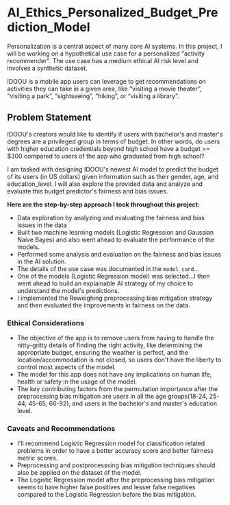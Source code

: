 # AI_Ethics_Personalized_Budget_Prediction_Model
Personalization is a central aspect of many core AI systems. In this project, I will be working on a hypothetical use case for a personalized "activity recommender". The use case has a medium ethical AI risk level and involves a synthetic dataset.

IDOOU is a mobile app users can leverage to get recommendations on activities they can take in a given area, like “visiting a movie theater”, “visiting a park”, “sightseeing”, “hiking”, or “visiting a library”.

## Problem Statement
IDOOU's creators would like to identify if users with bachelor's and master's degrees are a privileged group in terms of budget. In other words, do users with higher education credentials beyond high school have a budget >= $300 compared to users of the app who graduated from high school?

I am tasked with designing IDOOU's newest AI model to predict the budget of its users (in US dollars) given information such as their gender, age, and education_level. I will also explore the provided data and analyze and evaluate this budget predictor's fairness and bias issues.

**Here are the step-by-step approach I took throughout this project:**

* Data exploration by analyzing and evaluating the fairness and bias issues in the data
* Built two machine learning models (Logistic Regression and Gaussian Naive Bayes) and also went ahead to evaluate the performance of the models.
* Performed some analysis and evaluation on the fairness and bias issues in the AI solution.
* The details of the use case was documented in the `model_card`...
* One of the models (Logistic Regression model) was selected...I then went ahead to build an explainable AI strategy of my choice to understand the model's predictions.
* I implemented the Reweighing preprocessing bias mitigation strategy and then evaluated the improvements in fairness on the data.


### Ethical Considerations

* The objective of the app is to remove users from having to handle the nitty-gritty details of 
finding the right activity, like determining the appropriate budget, ensuring the weather is perfect, 
and the location/accommodation is not closed, so users don't have the liberty to control most aspects 
of the model. 
* The model for this app does not have any implications on human life, health or safety in the usage
of the model.
* The key contributing factors from the permutation importance after the preprocessing bias mitigation
are users in all the age groups(18-24, 25-44, 45-65, 66-92), and users in the bachelor's and master's 
education level.

### Caveats and Recommendations

* I'll recommend Logistic Regression model for classification related problems in order to have a better
accuracy score and better fairness metric scores.
* Preprocessing and postprocesssing bias mitigation techniques should also be applied on the dataset
of the model.
* The Logistic Regression model after the preprocessing bias mitigation seems to have higher false positives and 
lesser false negatives compared to the Logistic Regression before the bias mitigation.




